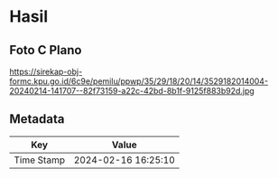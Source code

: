 # Hasil

## Foto C Plano

https://sirekap-obj-formc.kpu.go.id/6c9e/pemilu/ppwp/35/29/18/20/14/3529182014004-20240214-141707--82f73159-a22c-42bd-8b1f-9125f883b92d.jpg


## Metadata

| Key        | Value               |
| ---------- | ------------------- |
| Time Stamp | 2024-02-16 16:25:10 |



